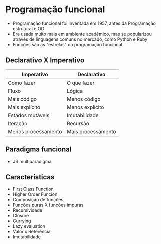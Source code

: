 # Programação funcional
- Programação funcional foi inventada em 1957, antes da Programação estrutural e OO
- Era usada muito mais em ambiente acadêmico, mas se popularizou através de linguagens comuns no mercado, como Python e Ruby
- Funções são as "estrelas" da programação funcional


## Declarativo X Imperativo

| Imperativo          | Declarativo        |
|---------------------|--------------------|
| Como fazer          | O que fazer        |
| Fluxo               | Lógica             |
| Mais código         | Menos código       |
| Mais explícito      | Menos explícito    |
| Estados mutáveis    | Imutabilidade      |
| Iteração            | Recursão           |
| Menos processamento | Mais processamento |

## Paradigma funcional
- JS multiparadigma

## Características
- First Class Function
- Higher Order Funcion
- Composição de funções
- Funções puras X funçôes impuras
- Recursividade
- Closure
- Currying
- Lazy evaluation
- Valor x Referência
- Imutabilidade
